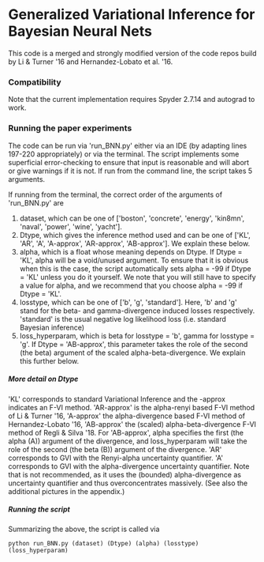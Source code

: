# Generalized Variational Inference for Bayesian Neural Nets

This code is a merged and strongly modified version of the code repos build by Li & Turner '16 and Hernandez-Lobato et al. '16. 

### Compatibility

Note that the current implementation requires Spyder 2.7.14 and autograd to work.


### Running the paper experiments

The code can be run via 'run\_BNN.py' either via an IDE (by adapting lines 197-220 appropriately) or via the terminal. The script implements some superficial error-checking to ensure that input is reasonable and will abort or give warnings if it is not. If run from the command line, the script takes 5 arguments.

If running from the terminal, the correct order of the arguments of 'run\_BNN.py' are

1. dataset, which can be one of ['boston', 'concrete', 'energy', 'kin8mn', 'naval', 'power', 'wine', 'yacht'].
2. Dtype, which gives the inference method used and can be one of ['KL', 'AR', 'A', 'A-approx', 'AR-approx', 'AB-approx']. We explain these below.
3. alpha, which is a float whose meaning depends on Dtype. If Dtype = 'KL', alpha will be a void/unused argument. To ensure that it is obvious when this is the case, the script automatically sets alpha = -99 if Dtype = 'KL' unless you do it yourself. We note that you will still have to specify a value for alpha, and we recommend that you choose alpha = -99 if Dtype = 'KL'.
4. losstype, which can be one of ['b', 'g', 'standard']. Here, 'b' and 'g' stand for the beta- and gamma-divergence induced losses respectively. 'standard' is the usual negative log likelihood loss (i.e. standard Bayesian inference)
5. loss\_hyperparam, which is beta for losstype = 'b', gamma for losstype = 'g'. If Dtype = 'AB-approx', this parameter takes the role of the second (the beta) argument of the scaled alpha-beta-divergence. We explain this further below.

##### More detail on Dtype

'KL' corresponds to standard Variational Inference and the -approx indicates an F-VI method. 'AR-approx' is the alpha-renyi based F-VI method of Li & Turner '16, 'A-approx' the alpha-divergence based F-VI method of Hernandez-Lobato '16, 'AB-approx' the (scaled) alpha-beta-divergence F-VI method of Regli & Silva '18. For 'AB-approx', alpha specifies the first (the alpha (A)) argument of the divergence, and loss\_hyperparam will take the role of the second (the beta (B)) argument of the divergence. 
'AR' corresponds to GVI with the Renyi-alpha uncertainty quantifier. 'A' corresponds to GVI with the alpha-divergence uncertainty quantifier. Note that is not recommended, as it uses the (bounded) alpha-divergence as uncertainty quantifier and thus overconcentrates massively. (See also the additional pictures in the appendix.)

##### Running the script

Summarizing the above, the script is called via

```
python run_BNN.py (dataset) (Dtype) (alpha) (losstype) (loss_hyperparam)
```
